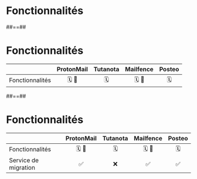 <!-- .slide: class="transition bg-pink" -->

# Fonctionnalités

##==##

# Fonctionnalités

|                 | ProtonMail | Tutanota | Mailfence | Posteo |
| --------------- | :--------: | :------: | :-------: | :----: |
| Fonctionnalités |   🗓️ 📂    |    🗓️    |   🗓️ 📂   |   🗓️   |

##==##

# Fonctionnalités

|                      | ProtonMail | Tutanota | Mailfence | Posteo |
| -------------------- | :--------: | :------: | :-------: | :----: |
| Fonctionnalités      |   🗓️ 📂    |    🗓️    |   🗓️ 📂   |   🗓️   |
| Service de migration |     ✅     |    ❌    |    ✅     |   ✅   |
